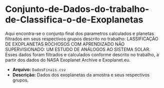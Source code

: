 # Conjunto-de-Dados-do-trabalho-de-Classifica-o-de-Exoplanetas
Aqui encontra-se o conjunto final dos parametros calculados e planetas filtrados em seus respectivos grupos descrito no trabalho: LASSIFICAÇÃO DE EXOPLANETAS ROCHOSOS COM APRENDIZADO NÃO SUPERVISIONADO: UM ESTUDO DE ANÁLOGOS AO SISTEMA SOLAR. Esses dados foram filtrados e calculados conforme descrito no trabalho, a partir dos dados do NASA Exoplanet Archive e Exoplanet.eu.

- **Arquivo:** `DadosFinais.csv`
- **Descrição:** Dados dos exoplanetas da amostra e seus respectivos grupos.
